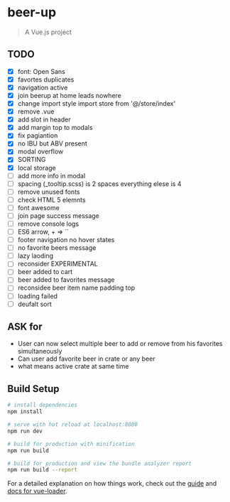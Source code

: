 # beer-up

> A Vue.js project

## TODO

- [x] font: Open Sans
- [x] favortes duplicates
- [x] navigation active
- [x] join beerup at home leads nowhere
- [x] change import style import store from '@/store/index'
- [x] remove .vue
- [x] add slot in header
- [x]  add margin top to modals
- [x] fix pagiantion
- [x] no IBU but ABV present
- [x] modal overflow
- [x] SORTING
- [x] local storage
- [ ] add more info in modal
- [ ] spacing (_tooltip.scss)  is 2 spaces everything elese is 4
- [ ] remove unused fonts
- [ ] check HTML 5 elemnts
- [ ] font awesome
- [ ] join page success message
- [ ] remove console logs
- [ ] ES6 arrow, + => ´´
- [ ] footer navigation no hover states
- [ ] no favorite beers message
- [ ] lazy laoding
- [ ] reconsider EXPERIMENTAL
- [ ] beer added to cart
- [ ] beer added to favorites message
- [ ] reconsidee beer item name padding top
- [ ] loading failed
- [ ] deufalt sort

## ASK for
- User can now select multiple beer to add or remove from his favorites simultaneously
- Can user add favorite beer in crate or any beer
- what means active crate at same time

## Build Setup

``` bash
# install dependencies
npm install

# serve with hot reload at localhost:8080
npm run dev

# build for production with minification
npm run build

# build for production and view the bundle analyzer report
npm run build --report
```

For a detailed explanation on how things work, check out the [guide](http://vuejs-templates.github.io/webpack/) and [docs for vue-loader](http://vuejs.github.io/vue-loader).
